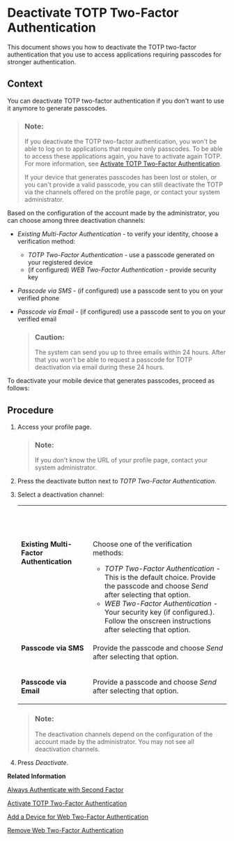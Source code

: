 <!-- loiod26427a2c503456bbdfec53d385e0433 -->

# Deactivate TOTP Two-Factor Authentication

This document shows you how to deactivate the TOTP two-factor authentication that you use to access applications requiring passcodes for stronger authentication.



## Context

You can deactivate TOTP two-factor authentication if you don't want to use it anymore to generate passcodes.

> ### Note:  
> If you deactivate the TOTP two-factor authentication, you won't be able to log on to applications that require only passcodes. To be able to access these applications again, you have to activate again TOTP. For more information, see [Activate TOTP Two-Factor Authentication](activate-totp-two-factor-authentication-ab8a323.md).
> 
> If your device that generates passcodes has been lost or stolen, or you can't provide a valid passcode, you can still deactivate the TOTP via the channels offered on the profile page, or contact your system administrator.

Based on the configuration of the account made by the administrator, you can choose among three deactivation channels:

-   *Existing Multi-Factor Authentication* - to verify your identity, choose a verification method:
    -   *TOTP Two-Factor Authentication* - use a passcode generated on your registered device
    -   \(if configured\) *WEB Two-Factor Authentication* - provide security key

-   *Passcode via SMS* - \(if configured\) use a passcode sent to you on your verified phone
-   *Passcode via Email* - \(if configured\) use a passcode sent to you on your verified email

    > ### Caution:  
    > The system can send you up to three emails within 24 hours. After that you won't be able to request a passcode for TOTP deactivation via email during these 24 hours.


To deactivate your mobile device that generates passcodes, proceed as follows:



## Procedure

1.  Access your profile page.

    > ### Note:  
    > If you don't know the URL of your profile page, contact your system administrator.

2.  Press the deactivate button next to *TOTP Two-Factor Authentication*.

3.  Select a deactivation channel:


    <table>
    <tr>
    <th valign="top">

     
    
    </th>
    <th valign="top">

     
    
    </th>
    </tr>
    <tr>
    <td valign="top">
    
    **Existing Multi-Factor Authentication**
    
    </td>
    <td valign="top">
    
    Choose one of the verification methods:

    -   *TOTP Two-Factor Authentication* - This is the default choice. Provide the passcode and choose *Send* after selecting that option.
    -   *WEB Two-Factor Authentication* - Your security key \(if configured.\). Follow the onscreen instructions after selecting that option.


    
    </td>
    </tr>
    <tr>
    <td valign="top">
    
    **Passcode via SMS**
    
    </td>
    <td valign="top">
    
    Provide the passcode and choose *Send* after selecting that option.
    
    </td>
    </tr>
    <tr>
    <td valign="top">
    
    **Passcode via Email**
    
    </td>
    <td valign="top">
    
    Provide a passcode and choose *Send* after selecting that option.
    
    </td>
    </tr>
    </table>
    
    > ### Note:  
    > The deactivation channels depend on the configuration of the account made by the administrator. You may not see all deactivation channels.

4.  Press *Deactivate*.


**Related Information**  


[Always Authenticate with Second Factor](always-authenticate-with-second-factor-4063b26.md "This document provides information about how to enhance the security of your account by always providing second factor in addition to your primary credentials.")

[Activate TOTP Two-Factor Authentication](activate-totp-two-factor-authentication-ab8a323.md "To log on to applications that require time-based one-time password (TOTP) as two-factor authentication, first you have to activate a mobile device that will generate TOTP passcodes.")

[Add a Device for Web Two-Factor Authentication](add-a-device-for-web-two-factor-authentication-f7eb115.md "To log on to applications that require web two-factor authentication (FIDO2 standard), first you have to activate an authenticator device.")

[Remove Web Two-Factor Authentication](remove-web-two-factor-authentication-3f70669.md "This document shows you how to remove the web two-factor authentication (FIDO2 standard) that you use to access applications requiring it for stronger authentication.")

